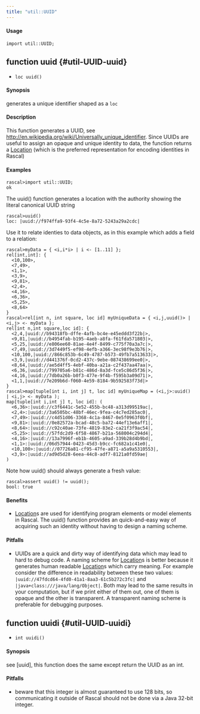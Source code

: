 ```yaml
---
title: "util::UUID"
---
```


#### Usage

`import util::UUID;`


## function uuid {#util-UUID-uuid}

* ``loc uuid()``


#### Synopsis

generates a unique identifier shaped as a `loc`

#### Description

This function generates a UUID, see http://en.wikipedia.org/wiki/Universally_unique_identifier.
Since UUIDs are useful to assign an opaque and unique identity to data, the function returns
a [Location](/Rascal/Expressions/Values/Location) (which is the preferred representation for encoding identities in Rascal)

#### Examples


```rascal-shell
rascal>import util::UUID;
ok
```

The uuid() function generates a location with the authority showing the literal canonical UUID string

```rascal-shell
rascal>uuid()
loc: |uuid://f974ffa9-93f4-4c5e-8a72-5243a29a2cdc|
```

Use it to relate identies to data objects, as in this example which adds a field to a relation:


```rascal-shell
rascal>myData = { <i,i*i> | i <- [1..11] }; 
rel[int,int]: {
  <10,100>,
  <7,49>,
  <1,1>,
  <3,9>,
  <9,81>,
  <2,4>,
  <4,16>,
  <6,36>,
  <5,25>,
  <8,64>
}
rascal>rel[int n, int square, loc id] myUniqueData = { <i,j,uuid()> | <i,j> <- myData };
rel[int n,int square,loc id]: {
  <2,4,|uuid://b94318fb-dffe-4afb-bc4e-e45eddd3f22b|>,
  <9,81,|uuid://b4954fab-b195-4aeb-a8fa-f61fda571803|>,
  <5,25,|uuid://e806ee60-81ae-4e4f-8499-c775f70a3a7c|>,
  <7,49,|uuid://3d7449f5-ef98-4efb-a366-3ec98f9e3b76|>,
  <10,100,|uuid://866c853b-6c49-4787-b573-49fb7a513633|>,
  <3,9,|uuid://d441376f-0cd2-437c-9ebe-087438699ee0|>,
  <8,64,|uuid://ae5d4ff5-4ebf-40ba-a21a-c2f437aa47aa|>,
  <6,36,|uuid://799705a6-b81c-486d-8a3d-fce5c86d5f36|>,
  <4,16,|uuid://7db0a26b-b0f3-477e-9f4b-f595b3a09d71|>,
  <1,1,|uuid://7e209b6d-f060-4e59-8184-9b592583f73d|>
}
rascal>map[tuple[int i, int j] t, loc id] myUniqueMap = (<i,j>:uuid() | <i,j> <- myData );
map[tuple[int i,int j] t, loc id]: (
  <6,36>:|uuid://c3f6441c-5e52-455b-bc48-a313d99519ac|,
  <2,4>:|uuid://3a6505bc-48bf-46ec-9fea-c4c7ed285ac0|,
  <7,49>:|uuid://c4d51d06-3368-4c1a-8467-0e5f0963f0bf|,
  <9,81>:|uuid://0e82572a-bcad-48c5-ba72-44ef13e6aff1|,
  <8,64>:|uuid://c92c40ae-73fe-4819-83e2-ca21f3f9ac54|,
  <5,25>:|uuid://57fdc2d9-6f58-4867-b21a-568004c294d4|,
  <4,16>:|uuid://13a7996f-eb1b-4605-a9ad-339b28d4b9bd|,
  <1,1>:|uuid://06d57944-0423-45d3-b9cc-fc682a1c41e0|,
  <10,100>:|uuid://07726a81-cf95-47fe-a871-a5a9a5310553|,
  <3,9>:|uuid://ad9d5d28-6eea-44c8-adf7-8121a0fd59ae|
)
```
Note how uuid() should always generate a fresh value:

```rascal-shell
rascal>assert uuid() != uuid(); 
bool: true
```

#### Benefits

*  [Location](/Rascal/Expressions/Values/Location)s are used for identifying program elements or model elements in Rascal. The uuid() function provides
an quick-and-easy way of acquiring such an identity without having to design a naming scheme.

#### Pitfalls

*  UUIDs are a quick and dirty way of identifying data which may lead to hard to debug code. A naming scheme for [Location](/Rascal/Expressions/Values/Location)s is better because it generates human readable
[Location](/Rascal/Expressions/Values/Location)s which carry meaning. For example consider the difference in readability between these two values:
`|uuid://47fdcd64-4fd0-41a1-8aa3-61c5b272c3fc|` and `|java+class:///java/lang/Object|`. Both may lead to the same 
results in your computation, but if we print either of them out, one of them is opaque and the other is transparent. A transparent naming scheme is preferable for
debugging purposes.

## function uuidi {#util-UUID-uuidi}

* ``int uuidi()``


#### Synopsis

see [uuid], this function does the same except return the UUID as an int.

#### Pitfalls

*  beware that this integer is almost guaranteed to use 128 bits, so communicating it outside of
Rascal should not be done via a Java 32-bit integer.


